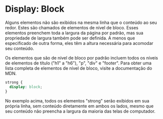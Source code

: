 # Display: Block
Alguns elementos não são exibidos na mesma linha que o conteúdo ao seu redor. Estes são chamados de elementos de nível de bloco. Esses elementos preenchem toda a largura da página por padrão, mas sua propriedade de largura também pode ser definida. A menos que especificado de outra forma, eles têm a altura necessária para acomodar seu conteúdo.

Os elementos que são de nível de bloco por padrão incluem todos os níveis de elementos de título ("h1" a "h6"), "p", "div" e "footer". Para obter uma lista completa de elementos de nível de bloco, visite a documentação do MDN.

```css
strong {
  display: block;
}
```

No exemplo acima, todos os elementos "strong" serão exibidos em sua própria linha, sem conteúdo diretamente em ambos os lados, mesmo que seu conteúdo não preencha a largura da maioria das telas de computador.